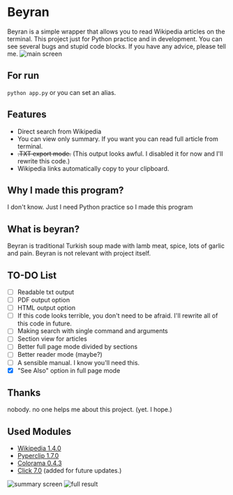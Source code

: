 # Beyran

Beyran is a simple wrapper that allows you to read Wikipedia articles on the terminal. This project just for Python practice and in development. You can see several bugs and stupid code blocks. If you have any advice, please tell me.
![main screen](http://tinyimg.io/i/artYQ9F.png)

## For run
`python app.py` or you can set an alias.

## Features
* Direct search from Wikipedia
* You can view only summary. If you want you can read full article from terminal.
* ~~.TXT export mode.~~ (This output looks awful. I disabled it for now and I'll rewrite this code.)
* Wikipedia links automatically copy to your clipboard.

## Why I made this program?
I don't know. Just I need Python practice so I made this program

## What is beyran?
Beyran is traditional Turkish soup made with lamb meat, spice, lots of garlic and pain. Beyran is not relevant with project itself.

## TO-DO List
- [ ] Readable txt output 
- [ ] PDF output option
- [ ] HTML output option
- [ ] If this code looks terrible, you don't need to be afraid. I'll rewrite all of this code in future.
- [ ] Making search with single command and arguments
- [ ] Section view for articles
- [ ] Better full page mode divided by sections
- [ ] Better reader mode (maybe?)
- [ ] A sensible manual. I know you'll need this. 
- [X] "See Also" option in full page mode

## Thanks
nobody. no one helps me about this project. (yet. I hope.)

## Used Modules
- [Wikipedia 1.4.0](https://pypi.org/project/wikipedia/)
- [Pyperclip 1.7.0](https://pypi.org/project/pyperclip/)
- [Colorama 0.4.3](https://pypi.org/project/colorama/)
- [Click 7.0](https://pypi.org/project/click) (added for future updates.)

![summary screen](http://tinyimg.io/i/VG9l7BH.png)
![full result](http://tinyimg.io/i/8OTi79Z.png)
